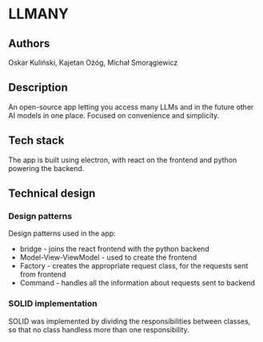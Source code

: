 # LLMANY

## Authors
Oskar Kuliński, Kajetan Ożóg, Michał Smorągiewicz

## Description
An open-source app letting you access many LLMs and in the future other AI models in one place. Focused on convenience and simplicity.

## Tech stack
The app is built using electron, with react on the frontend and python powering the backend.

## Technical design

### Design patterns
Design patterns used in the app:
- bridge - joins the react frontend with the python backend
- Model-View-ViewModel - used to create the frontend
- Factory - creates the appropriate request class,
for the requests sent from frontend
- Command - handles all the information about requests sent to backend

### SOLID implementation
SOLID was implemented by dividing the responsibilities between classes, so that no class handless more than one responsibility.
